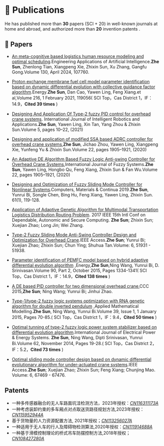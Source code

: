
# 📝 Publications  
He has published more than **30** papers (SCI + 20) in well-known journals at home and abroad, and authorized more than **20** invention patents .

## 📑 Papers

- [An meta-cognitive based logistics human resource modeling and optimal scheduling](https://www.sciencedirect.com/science/article/pii/S0952197623019449).Engineering Applications of Artificial Intelligence.**Zhe Sun**, Zhenlong Tian, Xiangpeng Xie, Zhixin Sun, Xu Zhang, Gangfu Gong.Volume 130, April 2024, 107760.

- [Proton exchange membrane fuel cell model parameter identification based on dynamic differential evolution with collective guidance factor algorithm](https://www.sciencedirect.com/science/article/abs/pii/S0360544220321630).Energy.**Zhe Sun**, Dan Cao, Yawen Ling, Feng Xiang.et al,Volume 216, 1 February 2021, 119056( SCI Top，Cas District 1，IF：14.9，**Cited 39 times** )

- [Designing And Application Of Type-2 fuzzy PID control  for overhead crane systems](https://link.springer.com/article/10.1007/s41315-020-00157-w). International Journal of Intelligent Robotics and Applications.**Zhe Sun**, Yawen Ling, Xin Tan, Yang Zhou & Zhixin Sun.Volume 5, pages 10–22, (2021)

- [Designing and application of modified SSA based ADRC controller for overhead crane systems](https://link.springer.com/article/10.1007/s41315-021-00207-x),**Zhe Sun**, Jichao Zhou, Yawen Ling, Xiangpeng Xie, Yunfeng Yu & Zhixin Sun.Volume 22, pages 1905–1921, (2020)

- [An Adaptive DE Algorithm Based Fuzzy Logic Anti-swing Controller for Overhead Crane Systems](https://link.springer.com/article/10.1007/s40815-020-00883-0),International Journal of Fuzzy Systems.**Zhe Sun**, Yawen Ling, Hongbo Qu, Feng Xiang, Zhixin Sun & Fan Wu.Volume 22, pages 1905–1921, (2020)

- [Designing and Optimization of Fuzzy Sliding Mode Controller for Nonlinear Systems](https://www.techscience.com/cmc/v61n1/23102).Computers, Materials & Continua 2019.**Zhe Sun**, Yunrui Bi, Songle Chen, Bing Hu, Feng Xiang, Yawen Ling, Zhixin Sun. 61(1), 119-128.
  
- [Application of Adaptive Genetic Algorithm for Multimodal Transportation Logistics Distribution Routing Problem](https://ieeexplore.ieee.org/document/8328370). 2017 IEEE 15th Intl Conf on Dependable, Autonomic and Secure Computing. **Zhe Sun**; Zhixin Sun; Xuejian Zhao; Long Jin; Wei Zhang. 

- [Type-2 Fuzzy Sliding Mode Anti-Swing Controller Design and Optimization for Overhead Crane](https://ieeexplore.ieee.org/document/8465976).IEEE Access.**Zhe Sun**; Yunrui Bi; Xuejian Zhao; Zhixin Sun; Chun Ying; Shuhua Tan.Volume: 6, 51931 - 51938.

- [Parameter identification of PEMFC model based on hybrid adaptive differential evolution algorithm](https://www.sciencedirect.com/science/article/abs/pii/S0360544215008373) ,Energy,**Zhe Sun**,Ning Wang, Yunrui Bi, D. Srinivasan.Volume 90, Part 2, October 2015, Pages 1334-1341( SCI Top，Cas District 1，IF：14.9，**Cited 138 times** )

- [A DE based PID controller for two dimensional overhead crane](https://ieeexplore.ieee.org/document/7260032/),CCC 2015,**Zhe Sun**; Ning Wang; Yunrui Bi; Jinhui Zhao.

- [Type-1/type-2 fuzzy logic systems optimization with RNA genetic algorithm for double inverted pendulum](https://www.sciencedirect.com/science/article/pii/S0307904X14002054) ,Applied Mathematical Modelling.**Zhe Sun**, Ning Wang, Yunrui Bi.Volume 39, Issue 1, 1 January 2015, Pages 70-85.( SCI Top，Cas District 1，IF：9.4，**Cited 50 times** )

- [Optimal tunning of type-2 fuzzy logic power system stabilizer based on differential evolution algorithm](https://www.sciencedirect.com/science/article/pii/S0142061514002063).International Journal of Electrical Power & Energy Systems. **Zhe Sun**, Ning Wang, Dipti Srinivasan, Yunrui Bi.Volume 62, November 2014, Pages 19-28.( SCI Top，Cas District 2，IF：5.2，**Cited 73 times** )

- [Optimal sliding mode controller design based on dynamic differential evolutionary algorithm for under-actuated crane systems](https://ieeexplore.ieee.org/document/8471163).IEEE Access.**Zhe Sun**; Xuejian Zhao; Zhixin Sun; Feng Xiang; Chunjing Mao. Volume: 6, 67469 - 67476.

## Patents

- 一种多传感器融合的无人车路面坑洼检测方法，2023年授权：[*CN116311173A*](https://pss-system.cponline.cnipa.gov.cn/documents/detail?prevPageTit=changgui)
- 一种考虑装卸约束的多车厢点对点取送货路径规划方法,2023年授权：[*CN115952944A*](https://pss-system.cponline.cnipa.gov.cn/documents/detail?prevPageTit=changgui)
-  基于货物量的人力资源配置方法, 2021年授权；[*CN113256027A*](https://pss-system.cponline.cnipa.gov.cn/documents/detail?prevPageTit=changgui)
- 一种适用于无人车的行人及障碍物检测算法,2020年授权：[*CN111914688A*](https://pss-system.cponline.cnipa.gov.cn/documents/detail?prevPageTit=changgui)
-  一种基于滑模控制理论的桥式吊车防摆控制方法,2018年授权；[*CN108427280A*](https://pss-system.cponline.cnipa.gov.cn/documents/detail?prevPageTit=changgui)